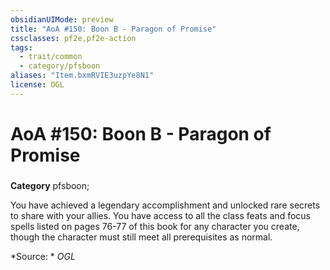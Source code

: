 ```yaml
---
obsidianUIMode: preview
title: "AoA #150: Boon B - Paragon of Promise"
cssclasses: pf2e,pf2e-action
tags:
  - trait/common
  - category/pfsboon
aliases: "Item.bxmRVIE3uzpYe8N1"
license: OGL
---
```

# AoA #150: Boon B - Paragon of Promise

### 

**Category** pfsboon; 




You have achieved a legendary accomplishment and unlocked rare secrets to share with your allies. You have access to all the class feats and focus spells listed on pages 76-77 of this book for any character you create, though the character must still meet all prerequisites as normal.

*Source: *
*OGL*